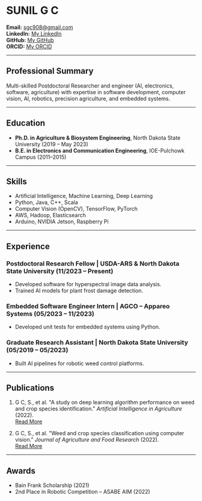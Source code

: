# SUNIL G C

**Email:** sgc908@gmail.com  
**LinkedIn:** [My LinkedIn](https://www.linkedin.com/in/sgc445)  
**GitHub:** [My GitHub](https://github.com/sunilgc7)  
**ORCID:** [My ORCID](https://orcid.org/0000-0002-4653-7618)

---

## **Professional Summary**
Multi-skilled Postdoctoral Researcher and engineer (AI, electronics, software, agriculture) with expertise in software development, computer vision, AI, robotics, precision agriculture, and embedded systems.

---

## **Education**
- **Ph.D. in Agriculture & Biosystem Engineering**, North Dakota State University (2019 – May 2023)
- **B.E. in Electronics and Communication Engineering**, IOE-Pulchowk Campus (2011–2015)

---

## **Skills**
- Artificial Intelligence, Machine Learning, Deep Learning
- Python, Java, C++, Scala
- Computer Vision (OpenCV), TensorFlow, PyTorch
- AWS, Hadoop, Elasticsearch
- Arduino, NVIDIA Jetson, Raspberry Pi

---

## **Experience**
### Postdoctoral Research Fellow | USDA-ARS & North Dakota State University (11/2023 – Present)
- Developed software for hyperspectral image data analysis.
- Trained AI models for plant frost damage detection.

### Embedded Software Engineer Intern | AGCO – Appareo Systems (05/2023 – 11/2023)
- Developed unit tests for embedded systems using Python.

### Graduate Research Assistant | North Dakota State University (05/2019 – 05/2023)
- Built AI pipelines for robotic weed control platforms.

---

## **Publications**
1. G C, S., et al. "A study on deep learning algorithm performance on weed and crop species identification." *Artificial Intelligence in Agriculture* (2022).  
   [Read More](https://doi.org/10.1016/j.aiia.2022.11.001)

2. G C, S., et al. "Weed and crop species classification using computer vision." *Journal of Agriculture and Food Research* (2022).  
   [Read More](https://doi.org/10.1016/J.JAFR.2022.100325)

---

## **Awards**
- Bain Frank Scholarship (2021)
- 2nd Place in Robotic Competition – ASABE AIM (2022)

